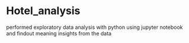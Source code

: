 # Hotel_analysis
performed exploratory data analysis  with python using jupyter notebook and findout meaning insights from the data 
